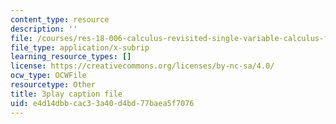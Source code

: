 ```yaml
---
content_type: resource
description: ''
file: /courses/res-18-006-calculus-revisited-single-variable-calculus-fall-2010/e4d14dbbcac33a40d4bd77baea5f7076_U40Q3SzzEtU.srt
file_type: application/x-subrip
learning_resource_types: []
license: https://creativecommons.org/licenses/by-nc-sa/4.0/
ocw_type: OCWFile
resourcetype: Other
title: 3play caption file
uid: e4d14dbb-cac3-3a40-d4bd-77baea5f7076
---
```

